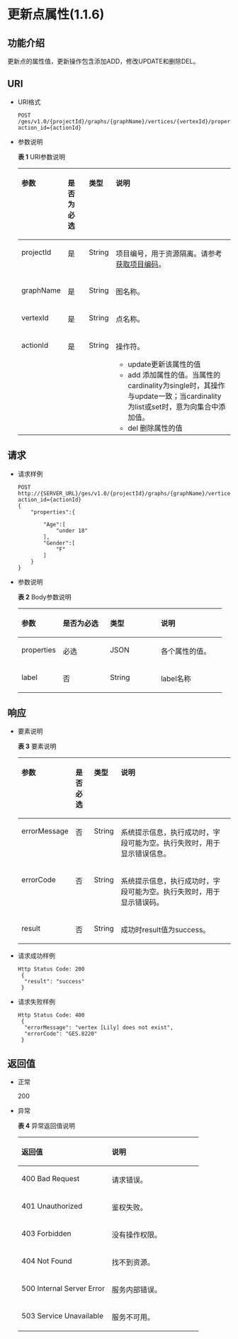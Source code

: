 # 更新点属性\(1.1.6\)<a name="ges_03_0097"></a>

## 功能介绍<a name="section43251558194328"></a>

更新点的属性值，更新操作包含添加ADD，修改UPDATE和删除DEL。

## URI<a name="section56328840194328"></a>

-   URI格式

    ```
    POST /ges/v1.0/{projectId}/graphs/{graphName}/vertices/{vertexId}/properties/action?action_id={actionId}
    ```


-   参数说明

    **表 1**  URI参数说明

    <a name="table3142340194453"></a>
    <table><thead align="left"><tr id="row11369098194453"><th class="cellrowborder" valign="top" width="12.04%" id="mcps1.2.5.1.1"><p id="p5772831519457"><a name="p5772831519457"></a><a name="p5772831519457"></a>参数</p>
    </th>
    <th class="cellrowborder" valign="top" width="11.05%" id="mcps1.2.5.1.2"><p id="p4548197519457"><a name="p4548197519457"></a><a name="p4548197519457"></a>是否为必选</p>
    </th>
    <th class="cellrowborder" valign="top" width="11.14%" id="mcps1.2.5.1.3"><p id="p3652149194515"><a name="p3652149194515"></a><a name="p3652149194515"></a>类型</p>
    </th>
    <th class="cellrowborder" valign="top" width="65.77%" id="mcps1.2.5.1.4"><p id="p27388632194515"><a name="p27388632194515"></a><a name="p27388632194515"></a>说明</p>
    </th>
    </tr>
    </thead>
    <tbody><tr id="row56099974194453"><td class="cellrowborder" valign="top" width="12.04%" headers="mcps1.2.5.1.1 "><p id="p4122925819457"><a name="p4122925819457"></a><a name="p4122925819457"></a>projectId</p>
    </td>
    <td class="cellrowborder" valign="top" width="11.05%" headers="mcps1.2.5.1.2 "><p id="p5123563519457"><a name="p5123563519457"></a><a name="p5123563519457"></a>是</p>
    </td>
    <td class="cellrowborder" valign="top" width="11.14%" headers="mcps1.2.5.1.3 "><p id="p46386559194515"><a name="p46386559194515"></a><a name="p46386559194515"></a>String</p>
    </td>
    <td class="cellrowborder" valign="top" width="65.77%" headers="mcps1.2.5.1.4 "><p id="p66323795194515"><a name="p66323795194515"></a><a name="p66323795194515"></a>项目编号，用于资源隔离。请参考<a href="获取项目编码-2.md">获取项目编码</a>。</p>
    </td>
    </tr>
    <tr id="row47778702194453"><td class="cellrowborder" valign="top" width="12.04%" headers="mcps1.2.5.1.1 "><p id="p3824994219457"><a name="p3824994219457"></a><a name="p3824994219457"></a>graphName</p>
    </td>
    <td class="cellrowborder" valign="top" width="11.05%" headers="mcps1.2.5.1.2 "><p id="p1123759719457"><a name="p1123759719457"></a><a name="p1123759719457"></a>是</p>
    </td>
    <td class="cellrowborder" valign="top" width="11.14%" headers="mcps1.2.5.1.3 "><p id="p31665102194515"><a name="p31665102194515"></a><a name="p31665102194515"></a>String</p>
    </td>
    <td class="cellrowborder" valign="top" width="65.77%" headers="mcps1.2.5.1.4 "><p id="p14736503194515"><a name="p14736503194515"></a><a name="p14736503194515"></a>图名称。</p>
    </td>
    </tr>
    <tr id="row9889092194453"><td class="cellrowborder" valign="top" width="12.04%" headers="mcps1.2.5.1.1 "><p id="p492709119457"><a name="p492709119457"></a><a name="p492709119457"></a>vertexId</p>
    </td>
    <td class="cellrowborder" valign="top" width="11.05%" headers="mcps1.2.5.1.2 "><p id="p6355006619457"><a name="p6355006619457"></a><a name="p6355006619457"></a>是</p>
    </td>
    <td class="cellrowborder" valign="top" width="11.14%" headers="mcps1.2.5.1.3 "><p id="p5492858194515"><a name="p5492858194515"></a><a name="p5492858194515"></a>String</p>
    </td>
    <td class="cellrowborder" valign="top" width="65.77%" headers="mcps1.2.5.1.4 "><p id="p42268353194515"><a name="p42268353194515"></a><a name="p42268353194515"></a>点名称。</p>
    </td>
    </tr>
    <tr id="row1756053812563"><td class="cellrowborder" valign="top" width="12.04%" headers="mcps1.2.5.1.1 "><p id="p1560173865613"><a name="p1560173865613"></a><a name="p1560173865613"></a>actionId</p>
    </td>
    <td class="cellrowborder" valign="top" width="11.05%" headers="mcps1.2.5.1.2 "><p id="p15560193895618"><a name="p15560193895618"></a><a name="p15560193895618"></a>是</p>
    </td>
    <td class="cellrowborder" valign="top" width="11.14%" headers="mcps1.2.5.1.3 "><p id="p12560838205611"><a name="p12560838205611"></a><a name="p12560838205611"></a>String</p>
    </td>
    <td class="cellrowborder" valign="top" width="65.77%" headers="mcps1.2.5.1.4 "><p id="p641395615523"><a name="p641395615523"></a><a name="p641395615523"></a>操作符。</p>
    <a name="ul33151138155310"></a><a name="ul33151138155310"></a><ul id="ul33151138155310"><li>update更新该属性的值</li><li>add 添加属性的值。当属性的cardinality为single时，其操作与update一致；当cardinality为list或set时，意为向集合中添加值。</li><li>del 删除属性的值</li></ul>
    </td>
    </tr>
    </tbody>
    </table>


## 请求<a name="section4280014194146"></a>

-   请求样例

    ```
    POST
    http://{SERVER_URL}/ges/v1.0/{projectId}/graphs/{graphName}/vertices/Lily/properties/action?action_id={actionId}
    {
        "properties":{
    
            "Age":[
                "under 18"
            ],
            "Gender":[
                "F"
            ]
        }
    }
    ```

-   参数说明

    **表 2**  Body参数说明

    <a name="table2233484220116"></a>
    <table><thead align="left"><tr id="row6459916420116"><th class="cellrowborder" valign="top" width="20.3%" id="mcps1.2.5.1.1"><p id="p6514981020116"><a name="p6514981020116"></a><a name="p6514981020116"></a>参数</p>
    </th>
    <th class="cellrowborder" valign="top" width="23.119999999999997%" id="mcps1.2.5.1.2"><p id="p4264326420116"><a name="p4264326420116"></a><a name="p4264326420116"></a>是否为必选</p>
    </th>
    <th class="cellrowborder" valign="top" width="25%" id="mcps1.2.5.1.3"><p id="p3155239920116"><a name="p3155239920116"></a><a name="p3155239920116"></a>类型</p>
    </th>
    <th class="cellrowborder" valign="top" width="31.580000000000002%" id="mcps1.2.5.1.4"><p id="p560755920116"><a name="p560755920116"></a><a name="p560755920116"></a>说明</p>
    </th>
    </tr>
    </thead>
    <tbody><tr id="row4436845220116"><td class="cellrowborder" valign="top" width="20.3%" headers="mcps1.2.5.1.1 "><p id="p3707488920116"><a name="p3707488920116"></a><a name="p3707488920116"></a>properties</p>
    </td>
    <td class="cellrowborder" valign="top" width="23.119999999999997%" headers="mcps1.2.5.1.2 "><p id="p5027605520116"><a name="p5027605520116"></a><a name="p5027605520116"></a>必选</p>
    </td>
    <td class="cellrowborder" valign="top" width="25%" headers="mcps1.2.5.1.3 "><p id="p4582862920116"><a name="p4582862920116"></a><a name="p4582862920116"></a>JSON</p>
    </td>
    <td class="cellrowborder" valign="top" width="31.580000000000002%" headers="mcps1.2.5.1.4 "><p id="p2113143520116"><a name="p2113143520116"></a><a name="p2113143520116"></a>各个属性的值。</p>
    </td>
    </tr>
    <tr id="row8438155015717"><td class="cellrowborder" valign="top" width="20.3%" headers="mcps1.2.5.1.1 "><p id="p1743819505575"><a name="p1743819505575"></a><a name="p1743819505575"></a>label</p>
    </td>
    <td class="cellrowborder" valign="top" width="23.119999999999997%" headers="mcps1.2.5.1.2 "><p id="p1743825012574"><a name="p1743825012574"></a><a name="p1743825012574"></a>否</p>
    </td>
    <td class="cellrowborder" valign="top" width="25%" headers="mcps1.2.5.1.3 "><p id="p1043895065719"><a name="p1043895065719"></a><a name="p1043895065719"></a>String</p>
    </td>
    <td class="cellrowborder" valign="top" width="31.580000000000002%" headers="mcps1.2.5.1.4 "><p id="p12438125045714"><a name="p12438125045714"></a><a name="p12438125045714"></a>label名称</p>
    </td>
    </tr>
    </tbody>
    </table>


## 响应<a name="section44330573194328"></a>

-   要素说明

    **表 3**  要素说明

    <a name="table31614199194625"></a>
    <table><thead align="left"><tr id="row45991899194625"><th class="cellrowborder" valign="top" width="16.08%" id="mcps1.2.5.1.1"><p id="p19720158194633"><a name="p19720158194633"></a><a name="p19720158194633"></a>参数</p>
    </th>
    <th class="cellrowborder" valign="top" width="9.34%" id="mcps1.2.5.1.2"><p id="p53828980194633"><a name="p53828980194633"></a><a name="p53828980194633"></a>是否必选</p>
    </th>
    <th class="cellrowborder" valign="top" width="10.33%" id="mcps1.2.5.1.3"><p id="p65180130194633"><a name="p65180130194633"></a><a name="p65180130194633"></a>类型</p>
    </th>
    <th class="cellrowborder" valign="top" width="64.25%" id="mcps1.2.5.1.4"><p id="p45099217194633"><a name="p45099217194633"></a><a name="p45099217194633"></a>说明</p>
    </th>
    </tr>
    </thead>
    <tbody><tr id="row7462124194625"><td class="cellrowborder" valign="top" width="16.08%" headers="mcps1.2.5.1.1 "><p id="p12987217194633"><a name="p12987217194633"></a><a name="p12987217194633"></a>errorMessage</p>
    </td>
    <td class="cellrowborder" valign="top" width="9.34%" headers="mcps1.2.5.1.2 "><p id="p45331633194633"><a name="p45331633194633"></a><a name="p45331633194633"></a>否</p>
    </td>
    <td class="cellrowborder" valign="top" width="10.33%" headers="mcps1.2.5.1.3 "><p id="p47983666194633"><a name="p47983666194633"></a><a name="p47983666194633"></a>String</p>
    </td>
    <td class="cellrowborder" valign="top" width="64.25%" headers="mcps1.2.5.1.4 "><p id="p61471739194633"><a name="p61471739194633"></a><a name="p61471739194633"></a>系统提示信息，执行成功时，字段可能为空。执行失败时，用于显示错误信息。</p>
    </td>
    </tr>
    <tr id="row61962223194625"><td class="cellrowborder" valign="top" width="16.08%" headers="mcps1.2.5.1.1 "><p id="p51286116194633"><a name="p51286116194633"></a><a name="p51286116194633"></a>errorCode</p>
    </td>
    <td class="cellrowborder" valign="top" width="9.34%" headers="mcps1.2.5.1.2 "><p id="p60534730194633"><a name="p60534730194633"></a><a name="p60534730194633"></a>否</p>
    </td>
    <td class="cellrowborder" valign="top" width="10.33%" headers="mcps1.2.5.1.3 "><p id="p4366068194633"><a name="p4366068194633"></a><a name="p4366068194633"></a>String</p>
    </td>
    <td class="cellrowborder" valign="top" width="64.25%" headers="mcps1.2.5.1.4 "><p id="p18107210194633"><a name="p18107210194633"></a><a name="p18107210194633"></a>系统提示信息，执行成功时，字段可能为空。执行失败时，用于显示错误码。</p>
    </td>
    </tr>
    <tr id="row45544555194625"><td class="cellrowborder" valign="top" width="16.08%" headers="mcps1.2.5.1.1 "><p id="p46819430194633"><a name="p46819430194633"></a><a name="p46819430194633"></a>result</p>
    </td>
    <td class="cellrowborder" valign="top" width="9.34%" headers="mcps1.2.5.1.2 "><p id="p34277515194633"><a name="p34277515194633"></a><a name="p34277515194633"></a>否</p>
    </td>
    <td class="cellrowborder" valign="top" width="10.33%" headers="mcps1.2.5.1.3 "><p id="p25015353194633"><a name="p25015353194633"></a><a name="p25015353194633"></a>String</p>
    </td>
    <td class="cellrowborder" valign="top" width="64.25%" headers="mcps1.2.5.1.4 "><p id="p12977687194633"><a name="p12977687194633"></a><a name="p12977687194633"></a>成功时result值为success。</p>
    </td>
    </tr>
    </tbody>
    </table>

-   请求成功样例

    ```
    Http Status Code: 200
     {
      "result": "success"
     }
    ```

-   请求失败样例

    ```
    Http Status Code: 400
     {
      "errorMessage": "vertex [Lily] does not exist",
      "errorCode": "GES.8220"
     }
    ```


## 返回值<a name="section57687651194328"></a>

-   正常

    200

-   异常

    **表 4**  异常返回值说明

    <a name="table2984752518246"></a>
    <table><thead align="left"><tr id="row1211940418246"><th class="cellrowborder" valign="top" width="50%" id="mcps1.2.3.1.1"><p id="p3980654218254"><a name="p3980654218254"></a><a name="p3980654218254"></a>返回值</p>
    </th>
    <th class="cellrowborder" valign="top" width="50%" id="mcps1.2.3.1.2"><p id="p310447318254"><a name="p310447318254"></a><a name="p310447318254"></a>说明</p>
    </th>
    </tr>
    </thead>
    <tbody><tr id="row4240912018246"><td class="cellrowborder" valign="top" width="50%" headers="mcps1.2.3.1.1 "><p id="p3446280418254"><a name="p3446280418254"></a><a name="p3446280418254"></a>400 Bad Request</p>
    </td>
    <td class="cellrowborder" valign="top" width="50%" headers="mcps1.2.3.1.2 "><p id="p4002370018254"><a name="p4002370018254"></a><a name="p4002370018254"></a>请求错误。</p>
    </td>
    </tr>
    <tr id="row4888805618246"><td class="cellrowborder" valign="top" width="50%" headers="mcps1.2.3.1.1 "><p id="p5203043918254"><a name="p5203043918254"></a><a name="p5203043918254"></a>401 Unauthorized</p>
    </td>
    <td class="cellrowborder" valign="top" width="50%" headers="mcps1.2.3.1.2 "><p id="p5371601718254"><a name="p5371601718254"></a><a name="p5371601718254"></a>鉴权失败。</p>
    </td>
    </tr>
    <tr id="row3592872518246"><td class="cellrowborder" valign="top" width="50%" headers="mcps1.2.3.1.1 "><p id="p3450921718254"><a name="p3450921718254"></a><a name="p3450921718254"></a>403 Forbidden</p>
    </td>
    <td class="cellrowborder" valign="top" width="50%" headers="mcps1.2.3.1.2 "><p id="p4378321618254"><a name="p4378321618254"></a><a name="p4378321618254"></a>没有操作权限。</p>
    </td>
    </tr>
    <tr id="row4281759818246"><td class="cellrowborder" valign="top" width="50%" headers="mcps1.2.3.1.1 "><p id="p4125438418254"><a name="p4125438418254"></a><a name="p4125438418254"></a>404 Not Found</p>
    </td>
    <td class="cellrowborder" valign="top" width="50%" headers="mcps1.2.3.1.2 "><p id="p5327079718254"><a name="p5327079718254"></a><a name="p5327079718254"></a>找不到资源。</p>
    </td>
    </tr>
    <tr id="row994303918246"><td class="cellrowborder" valign="top" width="50%" headers="mcps1.2.3.1.1 "><p id="p4548781618254"><a name="p4548781618254"></a><a name="p4548781618254"></a>500 Internal Server Error</p>
    </td>
    <td class="cellrowborder" valign="top" width="50%" headers="mcps1.2.3.1.2 "><p id="p6063444518254"><a name="p6063444518254"></a><a name="p6063444518254"></a>服务内部错误。</p>
    </td>
    </tr>
    <tr id="row5822219018246"><td class="cellrowborder" valign="top" width="50%" headers="mcps1.2.3.1.1 "><p id="p4487805318254"><a name="p4487805318254"></a><a name="p4487805318254"></a>503 Service Unavailable</p>
    </td>
    <td class="cellrowborder" valign="top" width="50%" headers="mcps1.2.3.1.2 "><p id="p1124370918254"><a name="p1124370918254"></a><a name="p1124370918254"></a>服务不可用。</p>
    </td>
    </tr>
    </tbody>
    </table>


